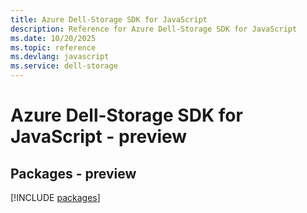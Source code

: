 ```yaml
---
title: Azure Dell-Storage SDK for JavaScript
description: Reference for Azure Dell-Storage SDK for JavaScript
ms.date: 10/20/2025
ms.topic: reference
ms.devlang: javascript
ms.service: dell-storage
---
```

# Azure Dell-Storage SDK for JavaScript - preview
## Packages - preview
[!INCLUDE [packages](dell-storage-index.md)]